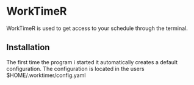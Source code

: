 # WorkTimeR #
WorkTimeR is used to get access to your schedule through the terminal.

## Installation ##
The first time the program i started it automatically creates a default configuration.
The configuration is located in the users $HOME/.worktimer/config.yaml